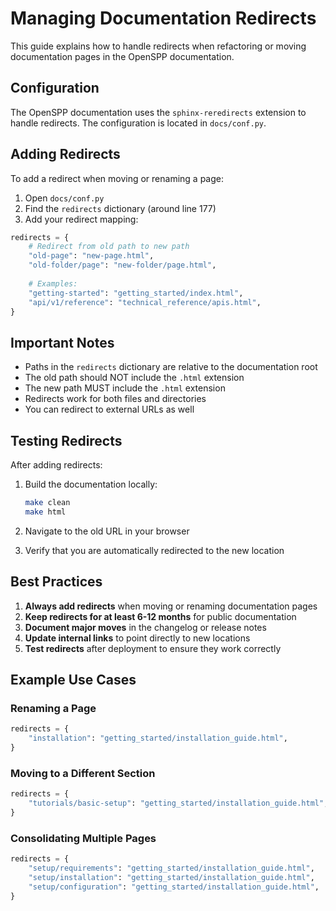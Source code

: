 # Managing Documentation Redirects

This guide explains how to handle redirects when refactoring or moving documentation pages in the OpenSPP documentation.

## Configuration

The OpenSPP documentation uses the `sphinx-reredirects` extension to handle redirects. The configuration is located in `docs/conf.py`.

## Adding Redirects

To add a redirect when moving or renaming a page:

1. Open `docs/conf.py`
2. Find the `redirects` dictionary (around line 177)
3. Add your redirect mapping:

```python
redirects = {
    # Redirect from old path to new path
    "old-page": "new-page.html",
    "old-folder/page": "new-folder/page.html",
    
    # Examples:
    "getting-started": "getting_started/index.html",
    "api/v1/reference": "technical_reference/apis.html",
}
```

## Important Notes

- Paths in the `redirects` dictionary are relative to the documentation root
- The old path should NOT include the `.html` extension
- The new path MUST include the `.html` extension
- Redirects work for both files and directories
- You can redirect to external URLs as well

## Testing Redirects

After adding redirects:

1. Build the documentation locally:
   ```bash
   make clean
   make html
   ```

2. Navigate to the old URL in your browser
3. Verify that you are automatically redirected to the new location

## Best Practices

1. **Always add redirects** when moving or renaming documentation pages
2. **Keep redirects for at least 6-12 months** for public documentation
3. **Document major moves** in the changelog or release notes
4. **Update internal links** to point directly to new locations
5. **Test redirects** after deployment to ensure they work correctly

## Example Use Cases

### Renaming a Page
```python
redirects = {
    "installation": "getting_started/installation_guide.html",
}
```

### Moving to a Different Section
```python
redirects = {
    "tutorials/basic-setup": "getting_started/installation_guide.html",
}
```

### Consolidating Multiple Pages
```python
redirects = {
    "setup/requirements": "getting_started/installation_guide.html",
    "setup/installation": "getting_started/installation_guide.html",
    "setup/configuration": "getting_started/installation_guide.html",
}
```